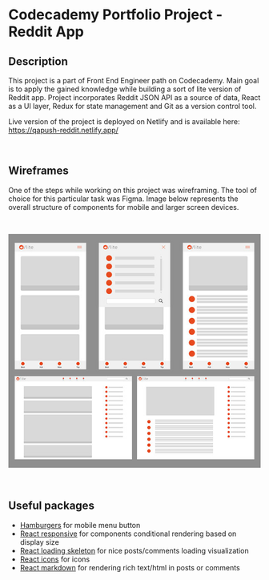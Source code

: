 # Codecademy Portfolio Project - Reddit App

## Description

This project is a part of Front End Engineer path on Codecademy. Main goal is to apply the gained knowledge while building a sort of lite version of Reddit app. Project incorporates Reddit JSON API as a source of data, React as a UI layer, Redux for state management and Git as a version control tool.

Live version of the project is deployed on Netlify and is available here: https://qapush-reddit.netlify.app/

</br>

## Wireframes
One of the steps while working on this project was wireframing. The tool of choice for this particular task was Figma. Image below represents the overall structure of components for mobile and larger screen devices.

</br>

![Wireframes](/wireframe/wireframes.jpg)

</br>

## Useful packages

* [Hamburgers](https://www.npmjs.com/package/hamburgers) for mobile menu button
* [React responsive](https://www.npmjs.com/package/react-responsive) for components conditional rendering based on display size
* [React loading skeleton](https://www.npmjs.com/package/react-loading-skeleton) for nice posts/comments loading visualization 
* [React icons](https://www.npmjs.com/package/react-icons) for icons
* [React markdown](https://www.npmjs.com/package/react-markdown) for rendering rich text/html in posts or comments